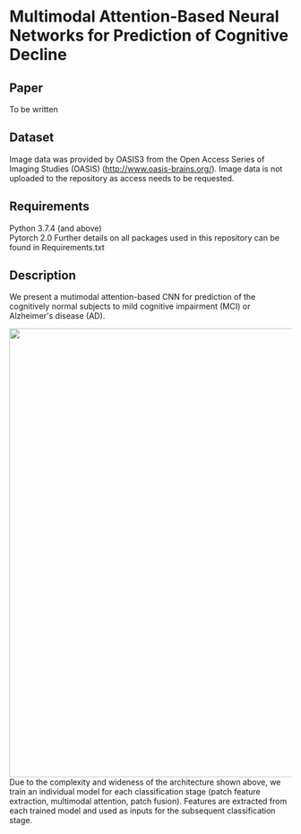 # Multimodal Attention-Based Neural Networks for Prediction of Cognitive  Decline
## Paper
To be written

## Dataset
Image data was provided by OASIS3 from the Open Access Series of Imaging Studies (OASIS) (http://www.oasis-brains.org/). Image data is not uploaded to the repository as access needs to be requested.

## Requirements
Python 3.7.4 (and above)  
Pytorch 2.0
Further details on all packages used in this repository can be found in Requirements.txt

## Description
We present a mutimodal attention-based CNN for prediction of the cognitively normal subjects to mild cognitive impairment (MCI) or Alzheimer's disease (AD).

<img src="https://github.com/JamieVo890/Honours-Project-2023/assets/70950884/f4e67588-45e4-4107-bba5-6627eaa4c2b9" width="800">
<br>Due to the complexity and wideness of the architecture shown above, we train an individual model for each classification stage (patch feature extraction, multimodal attention, patch fusion). 
Features are extracted from each trained model and used as inputs for the subsequent classification stage. 
